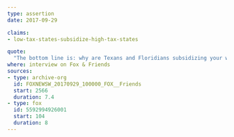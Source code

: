 ```yaml
---
type: assertion
date: 2017-09-29

claims:
- low-tax-states-subsidize-high-tax-states

quote:
  "The bottom line is: why are Texans and Floridians subsidizing your write-off for a 12% tax [cross-talk] for New York?"
where: interview on Fox & Friends
sources:
- type: archive-org
  id: FOXNEWSW_20170929_100000_FOX__Friends
  start: 2566
  duration: 7.4
- type: fox
  id: 5592994926001
  start: 104
  duration: 8
---
```

